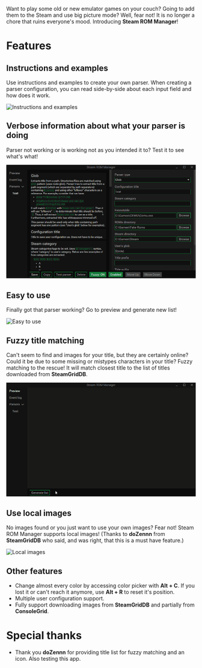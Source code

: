 Want to play some old or new emulator games on your couch? Going to add them to the Steam and use big picture mode? Well, fear not! It is no longer a chore that ruins everyone's mood. Introducing **Steam ROM Manager**! 

# Features

## Instructions and examples

Use instructions and examples to create your own parser. When creating a parser configuration, you can read side-by-side about each input field and how does it work.

![Instructions and examples](./images/ft_instructionsAndExamples.gif)

## Verbose information about what your parser is doing

Parser not working or is working not as you intended it to? Test it to see what's what!

![Parser test](./images/ft_parserTest.gif)

## Easy to use

Finally got that parser working? Go to preview and generate new list!

![Easy to use](./images/ft_easyToUse.gif)

## Fuzzy title matching

Can't seem to find and images for your title, but they are certainly online? Could it be due to some missing or mistypes characters in your title? Fuzzy matching to the rescue! It will match closest title to the list of titles downloaded from **SteamGridDB**.

![Local images](./images/ft_fuzzyMatching.gif)

## Use local images

No images found or you just want to use your own images? Fear not! Steam ROM Manager supports local images! (Thanks to **doZennn** from **SteamGridDB** who said, and was right, that this is a must have feature.)

![Local images](./images/ft_localImages.gif)

## Other features

- Change almost every color by accessing color picker with **Alt + C**. If you lost it or can't reach it anymore, use **Alt + R** to reset it's position.
- Multiple user configuration support.
- Fully support downloading images from **SteamGridDB** and partially from **ConsoleGrid**.

# Special thanks

- Thank you **doZennn** for providing title list for fuzzy matching and an icon. Also testing this app.